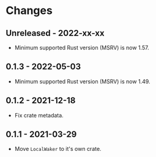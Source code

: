 # Changes

## Unreleased - 2022-xx-xx
- Minimum supported Rust version (MSRV) is now 1.57.


## 0.1.3 - 2022-05-03
- Minimum supported Rust version (MSRV) is now 1.49.


## 0.1.2 - 2021-12-18
- Fix crate metadata.


## 0.1.1 - 2021-03-29
- Move `LocalWaker` to it's own crate.
